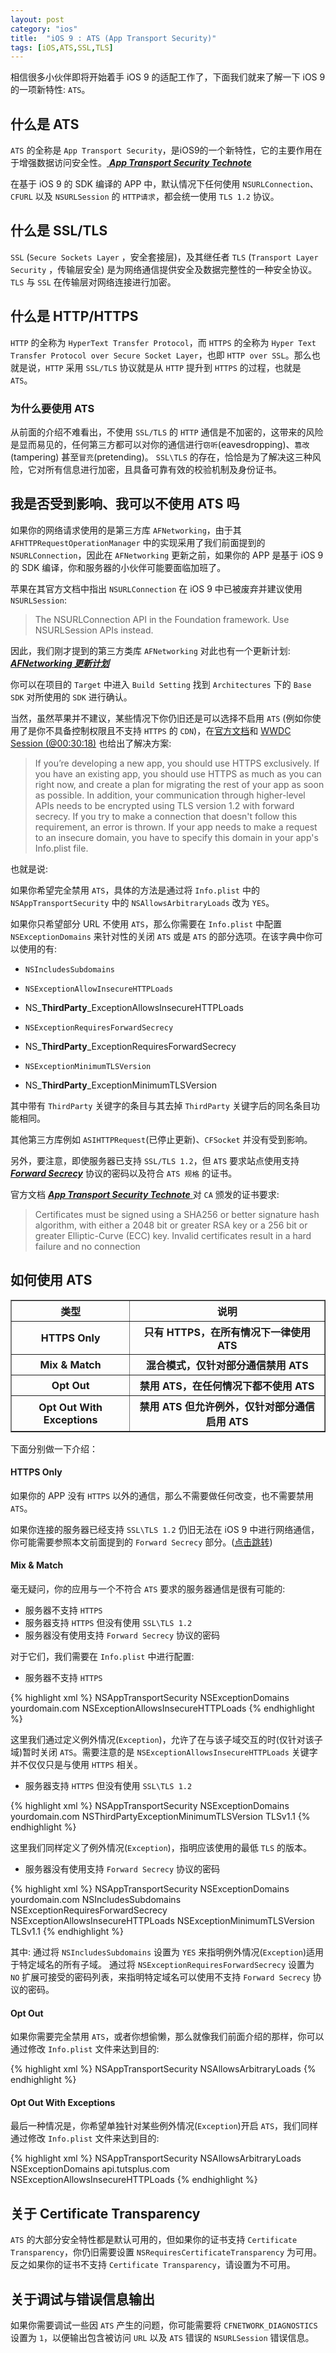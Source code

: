 ```yaml
---
layout: post
category: "ios"
title:  "iOS 9 : ATS (App Transport Security)"
tags: [iOS,ATS,SSL,TLS]
---
```

相信很多小伙伴即将开始着手 iOS 9 的适配工作了，下面我们就来了解一下 iOS 9 的一项新特性: `ATS`。

## 什么是 ATS

`ATS` 的全称是 `App Transport Security`，是iOS9的一个新特性，它的主要作用在于增强数据访问安全性。[ ***App Transport Security Technote*** ](https://developer.apple.com/library/prerelease/ios/technotes/App-Transport-Security-Technote/index.html#//apple_ref/doc/uid/TP40016240)

在基于 iOS 9 的 SDK 编译的 APP 中，默认情况下任何使用 `NSURLConnection`、`CFURL` 以及 `NSURLSession` 的 `HTTP请求`，都会统一使用 `TLS 1.2` 协议。

## 什么是 SSL/TLS

`SSL` (`Secure Sockets Layer` ，安全套接层)，及其继任者 `TLS` (`Transport Layer Security` ，传输层安全) 是为网络通信提供安全及数据完整性的一种安全协议。`TLS` 与 `SSL` 在传输层对网络连接进行加密。

## 什么是 HTTP/HTTPS

`HTTP` 的全称为 `HyperText Transfer Protocol`，而 `HTTPS` 的全称为 `Hyper Text Transfer Protocol over Secure Socket Layer`，也即 `HTTP over SSL`。那么也就是说，`HTTP` 采用 `SSL/TLS` 协议就是从 `HTTP` 提升到 `HTTPS` 的过程，也就是 `ATS`。

### 为什么要使用 ATS

从前面的介绍不难看出，不使用 `SSL/TLS` 的 `HTTP` 通信是不加密的，这带来的风险是显而易见的，任何第三方都可以对你的通信进行`窃听`(eavesdropping)、`篡改`(tampering) 甚至`冒充`(pretending)。 `SSL\TLS` 的存在，恰恰是为了解决这三种风险，它对所有信息进行加密，且具备可靠有效的校验机制及身份证书。

## 我是否受到影响、我可以不使用 ATS 吗

如果你的网络请求使用的是第三方库 `AFNetworking`，由于其 `AFHTTPRequestOperationManager` 中的实现采用了我们前面提到的 `NSURLConnection`，因此在 `AFNetworking` 更新之前，如果你的 APP 是基于 iOS 9 的 SDK 编译，你和服务器的小伙伴可能要面临加班了。

苹果在其官方文档中指出 `NSURLConnection` 在 iOS 9 中已被废弃并建议使用 `NSURLSession`:

> The NSURLConnection API in the Foundation framework. Use NSURLSession APIs instead.

因此，我们刚才提到的第三方类库 `AFNetworking` 对此也有一个更新计划: [***AFNetworking 更新计划***](https://github.com/AFNetworking/AFNetworking/issues/2806)

你可以在项目的 `Target` 中进入 `Build Setting` 找到 `Architectures` 下的 `Base SDK` 对所使用的 `SDK` 进行确认。

当然，虽然苹果并不建议，某些情况下你仍旧还是可以选择不启用 `ATS` (例如你使用了是你不具备控制权限且不支持 `HTTPS` 的 `CDN`)，在[官方文档](https://developer.apple.com/library/prerelease/ios/releasenotes/General/WhatsNewIniOS/Articles/iOS9.html#//apple_ref/doc/uid/TP40016198-DontLinkElementID_13)和 [WWDC Session (@00:30:18)](https://developer.apple.com/videos/wwdc/2015/?id=703) 也给出了解决方案:
  
> If you’re developing a new app, you should use HTTPS exclusively. If you have an existing app, you should use HTTPS as much as you can right now, and create a plan for migrating the rest of your app as soon as possible. In addition, your communication through higher-level APIs needs to be encrypted using TLS version 1.2 with forward secrecy. If you try to make a connection that doesn't follow this requirement, an error is thrown. If your app needs to make a request to an insecure domain, you have to specify this domain in your app's Info.plist file.

也就是说:

如果你希望完全禁用 `ATS`，具体的方法是通过将 `Info.plist` 中的 `NSAppTransportSecurity` 中的 `NSAllowsArbitraryLoads` 改为 `YES`。

如果你只希望部分 URL 不使用 `ATS`，那么你需要在 `Info.plist` 中配置 `NSExceptionDomains` 来针对性的关闭 `ATS` 或是 `ATS` 的部分选项。在该字典中你可以使用的有:

* `NSIncludesSubdomains`

* `NSExceptionAllowInsecureHTTPLoads`

* NS_**ThirdParty**_ExceptionAllowsInsecureHTTPLoads

* `NSExceptionRequiresForwardSecrecy`

* NS_**ThirdParty**_ExceptionRequiresForwardSecrecy

* `NSExceptionMinimumTLSVersion`

* NS_**ThirdParty**_ExceptionMinimumTLSVersion

其中带有 `ThirdParty` 关键字的条目与其去掉 `ThirdParty` 关键字后的同名条目功能相同。

其他第三方库例如 `ASIHTTPRequest`(已停止更新)、`CFSocket` 并没有受到影响。

另外，要<span id="forwardSecrecy">注意</span>，即使服务器已支持 `SSL/TLS 1.2`，但 `ATS` 要求站点使用支持 [***Forward Secrecy***](https://developer.apple.com/library/prerelease/mac/technotes/App-Transport-Security-Technote/index.html) 协议的密码以及符合 `ATS 规格` 的证书。

官方文档 [ ***App Transport Security Technote*** ](https://developer.apple.com/library/prerelease/ios/technotes/App-Transport-Security-Technote/index.html#//apple_ref/doc/uid/TP40016240) 对 `CA` 颁发的证书要求:

> Certificates must be signed using a SHA256 or better signature hash algorithm, with either a 2048 bit or greater RSA key or a 256 bit or greater Elliptic-Curve (ECC) key.
Invalid certificates result in a hard failure and no connection

## 如何使用 ATS

<table border="1" class="table table-bordered table-striped table-condensed">
<tr><th>类型</th><th>说明</th></tr>
<tr><th>HTTPS Only</th><th>只有 HTTPS，在所有情况下一律使用 ATS</th></tr>
<tr><th>Mix & Match</th><th>混合模式，仅针对部分通信禁用 ATS</th></tr>
<tr><th>Opt Out</th><th>禁用 ATS，在任何情况下都不使用 ATS</th></tr>
<tr><th>Opt Out With Exceptions</th><th>禁用 ATS 但允许例外，仅针对部分通信启用 ATS</th></tr>
</table>

下面分别做一下介绍：

#### HTTPS Only

如果你的 APP 没有 `HTTPS` 以外的通信，那么不需要做任何改变，也不需要禁用 `ATS`。

如果你连接的服务器已经支持 `SSL\TLS 1.2` 仍旧无法在 iOS 9 中进行网络通信，你可能需要参照本文前面提到的 `Forward Secrecy` 部分。([点击跳转](#forwardSecrecy))

#### Mix & Match

毫无疑问，你的应用与一个不符合 `ATS` 要求的服务器通信是很有可能的:

 * 服务器不支持 `HTTPS`    
 * 服务器支持 `HTTPS` 但没有使用 `SSL\TLS 1.2`   
 * 服务器没有使用支持 `Forward Secrecy` 协议的密码

对于它们，我们需要在 `Info.plist` 中进行配置:
        
* 服务器不支持 `HTTPS`    

{% highlight xml %}
<key>NSAppTransportSecurity</key>
<dict>
  <key>NSExceptionDomains</key>
  <dict>
      <key>yourdomain.com</key>
      <dict>
          <key>NSExceptionAllowsInsecureHTTPLoads</key>
          <false/>
      </dict>
  </dict>
</dict>
{% endhighlight %}

这里我们通过定义例外情况(`Exception`)，允许了在与该子域交互的时(仅针对该子域)暂时关闭 `ATS`。需要注意的是 `NSExceptionAllowsInsecureHTTPLoads` 关键字并不仅仅只是与使用 `HTTPS` 相关。

* 服务器支持 `HTTPS` 但没有使用 `SSL\TLS 1.2`   

{% highlight xml %}
<key>NSAppTransportSecurity</key>
<dict>
	<key>NSExceptionDomains</key>
	<dict>
		<key>yourdomain.com</key>
		<dict>
			<key>NSThirdPartyExceptionMinimumTLSVersion</key>
			<string>TLSv1.1</string>
		</dict>
	</dict>
</dict>
{% endhighlight %}

这里我们同样定义了例外情况(`Exception`)，指明应该使用的最低 `TLS` 的版本。

* 服务器没有使用支持 `Forward Secrecy` 协议的密码  

{% highlight xml %}
<key>NSAppTransportSecurity</key>
<dict>
  <key>NSExceptionDomains</key>
  <dict>
      <key>yourdomain.com</key>
      <dict>
          <!--适用于这个特定域名下的所有子域-->
          <key>NSIncludesSubdomains</key>
          <true/>
          <!--扩展可接受的密码列表：这个域名可以使用不支持 Forward Secrecy 协议的密码-->
          <key>NSExceptionRequiresForwardSecrecy</key>
          <false/>
          <!--允许App进行不安全的HTTP请求-->
          <key>NSExceptionAllowsInsecureHTTPLoads</key>
          <true/>
          <!--在这里声明所支持的 TLS 最低版本-->
          <key>NSExceptionMinimumTLSVersion</key>
          <string>TLSv1.1</string>
      </dict>
  </dict>
</dict>
{% endhighlight %}
	        
其中:
通过将 `NSIncludesSubdomains` 设置为 `YES` 来指明例外情况(`Exception`)适用于特定域名的所有子域。
通过将 `NSExceptionRequiresForwardSecrecy` 设置为 `NO`
扩展可接受的密码列表，来指明特定域名可以使用不支持 `Forward Secrecy`  协议的密码。

#### Opt Out

如果你需要完全禁用 `ATS`，或者你想偷懒，那么就像我们前面介绍的那样，你可以通过修改 `Info.plist` 文件来达到目的:

{% highlight xml %}
<key>NSAppTransportSecurity</key>
<dict>
    <key>NSAllowsArbitraryLoads</key>
    <true/>
</dict>
{% endhighlight %}

#### Opt Out With Exceptions

最后一种情况是，你希望单独针对某些例外情况(`Exception`)开启 `ATS`，我们同样通过修改 `Info.plist` 文件来达到目的:

{% highlight xml %}
<key>NSAppTransportSecurity</key>
        <dict>
            <key>NSAllowsArbitraryLoads</key>
            <true/>
            <key>NSExceptionDomains</key>
            <dict>
                <key>api.tutsplus.com</key>
                <dict>
                    <key>NSExceptionAllowsInsecureHTTPLoads</key>
                    <false/>
                </dict>
            </dict>
        </dict>
{% endhighlight %}

## 关于 Certificate Transparency

`ATS` 的大部分安全特性都是默认可用的，但如果你的证书支持 `Certificate Transparency`，你仍旧需要设置 `NSRequiresCertificateTransparency` 为可用。反之如果你的证书不支持 `Certificate Transparency`，请设置为不可用。

## 关于调试与错误信息输出

如果你需要调试一些因 `ATS` 产生的问题，你可能需要将 `CFNETWORK_DIAGNOSTICS` 设置为 `1`，以便输出包含被访问 `URL` 以及 `ATS` 错误的 `NSURLSession` 错误信息。


